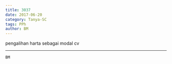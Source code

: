```yaml
---
title: 3037
date: 2017-06-20
category: Tanya-SC
tags: PPh
author: BM
---
```


pengalihan harta sebagai modal cv

---



`BM`
